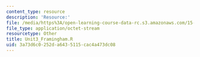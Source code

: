 ```yaml
---
content_type: resource
description: 'Resource:'
file: /media/https%3A/open-learning-course-data-rc.s3.amazonaws.com/15-071-the-analytics-edge-spring-2017/3a73d6c0252da6435115cac4a473dc08_Unit3_Framingham.R
file_type: application/octet-stream
resourcetype: Other
title: Unit3_Framingham.R
uid: 3a73d6c0-252d-a643-5115-cac4a473dc08
---
```

